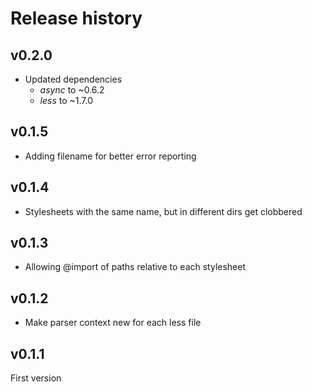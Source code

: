 # Release history

## v0.2.0
* Updated dependencies
    - *async* to ~0.6.2
    - *less* to ~1.7.0

## v0.1.5
* Adding filename for better error reporting

## v0.1.4
* Stylesheets with the same name, but in different dirs get clobbered

## v0.1.3
* Allowing @import of paths relative to each stylesheet

## v0.1.2
* Make parser context new for each less file

## v0.1.1
First version